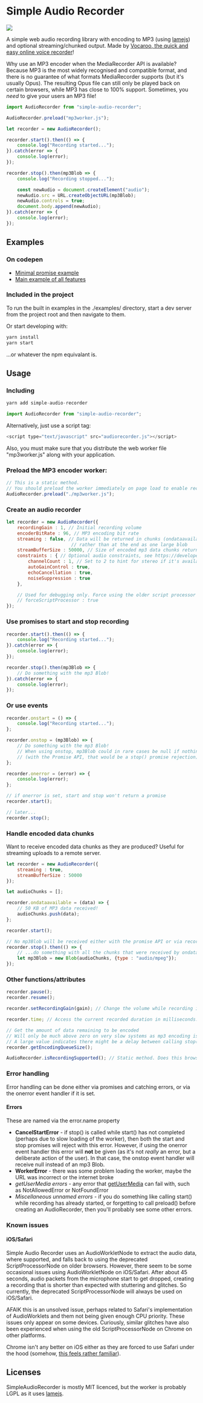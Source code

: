 # Simple Audio Recorder

![](https://raw.githubusercontent.com/bobbles911/simple-audio-recorder/master/.github/GitHubAudioRecorderHeader.png)

A simple web audio recording library with encoding to MP3 (using [lamejs](https://github.com/zhuker/lamejs)) and optional streaming/chunked output. Made by [Vocaroo, the quick and easy online voice recorder](https://vocaroo.com)!

Why use an MP3 encoder when the MediaRecorder API is available? Because MP3 is the most widely recognised and compatible format, and there is no guarantee of what formats MediaRecorder supports (but it's usually Opus). The resulting Opus file can still only be played back on certain browsers, while MP3 has close to 100% support. Sometimes, you _need_ to give your users an MP3 file!

```javascript
import AudioRecorder from "simple-audio-recorder";

AudioRecorder.preload("mp3worker.js");

let recorder = new AudioRecorder();

recorder.start().then(() => {
	console.log("Recording started...");
}).catch(error => {
	console.log(error);
});

recorder.stop().then(mp3Blob => {
	console.log("Recording stopped...");

	const newAudio = document.createElement("audio");
	newAudio.src = URL.createObjectURL(mp3Blob);
	newAudio.controls = true;
	document.body.append(newAudio);
}).catch(error => {
	console.log(error);
});
```

## Examples

### On codepen

- [Minimal promise example](https://codepen.io/bobbles911/pen/JjBzPvm)
- [Main example of all features](https://codepen.io/bobbles911/pen/rNrRBZd)

### Included in the project

To run the built in examples in the ./examples/ directory, start a dev server from the project root and then navigate to them.

Or start developing with:

```bash
yarn install
yarn start
```
...or whatever the npm equivalant is.

## Usage

### Including

```javascript
yarn add simple-audio-recorder
```

```javascript
import AudioRecorder from "simple-audio-recorder";
```

Alternatively, just use a script tag:
```javascript
<script type="text/javascript" src="audiorecorder.js"></script>
```
Also, you must make sure that you distribute the web worker file "mp3worker.js" along with your application.

### Preload the MP3 encoder worker:

```javascript
// This is a static method.
// You should preload the worker immediately on page load to enable recording to start quickly
AudioRecorder.preload("./mp3worker.js");
```

### Create an audio recorder

```javascript
let recorder = new AudioRecorder({
	recordingGain : 1, // Initial recording volume
	encoderBitRate : 96, // MP3 encoding bit rate
	streaming : false, // Data will be returned in chunks (ondataavailable callback) as it is encoded,
						// rather than at the end as one large blob
	streamBufferSize : 50000, // Size of encoded mp3 data chunks returned by ondataavailable, if streaming is enabled
	constraints : { // Optional audio constraints, see https://developer.mozilla.org/en-US/docs/Web/API/MediaDevices/getUserMedia
		channelCount : 1, // Set to 2 to hint for stereo if it's available, or leave as 1 to force mono at all times
		autoGainControl : true,
		echoCancellation : true,
		noiseSuppression : true
	},

	// Used for debugging only. Force using the older script processor instead of AudioWorklet.
	// forceScriptProcessor : true
});
```

### Use promises to start and stop recording

```javascript
recorder.start().then(() => {
	console.log("Recording started...");
}).catch(error => {
	console.log(error);
});

recorder.stop().then(mp3Blob => {
	// Do something with the mp3 Blob!
}).catch(error => {
	console.log(error);
});
```

### Or use events

```javascript
recorder.onstart = () => {
	console.log("Recording started...");
};

recorder.onstop = (mp3Blob) => {
	// Do something with the mp3 Blob!
	// When using onstop, mp3Blob could in rare cases be null if nothing was recorded
	// (with the Promise API, that would be a stop() promise rejection)
};

recorder.onerror = (error) => {
	console.log(error);
};

// if onerror is set, start and stop won't return a promise
recorder.start();

// later...
recorder.stop();
```

### Handle encoded data chunks

Want to receive encoded data chunks as they are produced? Useful for streaming uploads to a remote server.

```javascript
let recorder = new AudioRecorder({
	streaming : true,
	streamBufferSize : 50000
});

let audioChunks = [];

recorder.ondataavailable = (data) => {
	// 50 KB of MP3 data received!
	audioChunks.push(data);
};

recorder.start();

// No mp3Blob will be received either with the promise API or via recorder.onstop if streaming is enabled.
recorder.stop().then(() => {
	// ...do something with all the chunks that were received by ondataavailable
	let mp3Blob = new Blob(audioChunks, {type : "audio/mpeg"});
});
```

### Other functions/attributes

```javascript
recorder.pause();
recorder.resume();

recorder.setRecordingGain(gain); // Change the volume while recording is in progress (0.0 to 1.0)

recorder.time; // Access the current recorded duration in milliseconds. Time pauses when recording is paused.

// Get the amount of data remaining to be encoded
// Will only be much above zero on very slow systems as mp3 encoding is quite fast.
// A large value indicates there might be a delay between calling stop() and getting the mp3Blob
recorder.getEncodingQueueSize();

AudioRecorder.isRecordingSupported(); // Static method. Does this browser support getUserMedia?
```

### Error handling

Error handling can be done either via promises and catching errors, or via the onerror event handler if it is set.

#### Errors

These are named via the error.name property

- **CancelStartError** - if stop() is called while start() has not completed (perhaps due to slow loading of the worker), then both the start and stop promises will reject with this error. However, if using the onerror event handler this error will **not** be given (as it's not _really_ an error, but a deliberate action of the user). In that case, the onstop event handler will receive null instead of an mp3 Blob.
- **WorkerError** - there was some problem loading the worker, maybe the URL was incorrect or the internet broke
- _getUserMedia errors_ - any error that [getUserMedia](https://developer.mozilla.org/en-US/docs/Web/API/MediaDevices/getUserMedia) can fail with, such as NotAllowedError or NotFoundError
- _Miscellaneous unnamed errors_ - if you do something like calling start() while recording has already started, or forgetting to call preload() before creating an AudioRecorder, then you'll probably see some other errors.

### Known issues

#### iOS/Safari

Simple Audio Recorder uses an AudioWorkletNode to extract the audio data, where supported, and falls back to using the deprecated ScriptProcessorNode on older browsers. However, there seem to be some occasional issues using AudioWorkletNode on iOS/Safari. After about 45 seconds, audio packets from the microphone start to get dropped, creating a recording that is shorter than expected with stuttering and glitches. So currently, the deprecated ScriptProcessorNode will always be used on iOS/Safari.

AFAIK this is an unsolved issue, perhaps related to Safari's implementation of AudioWorklets and them not being given enough CPU priority. These issues only appear on some devices. Curiously, similar glitches have also been experienced when using the old ScriptProcessorNode on Chrome on other platforms.

Chrome isn't any better on iOS either as they are forced to use Safari under the hood (somehow, [this feels rather familiar](https://en.wikipedia.org/wiki/United_States_v._Microsoft_Corp.)).

## Licenses
SimpleAudioRecorder is mostly MIT licenced, but the worker is probably LGPL as it uses [lamejs](https://github.com/zhuker/lamejs).